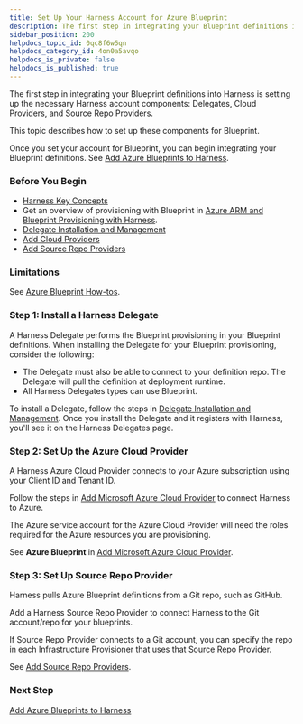```yaml
---
title: Set Up Your Harness Account for Azure Blueprint
description: The first step in integrating your Blueprint definitions into Harness is setting up the necessary Harness account components --  Delegates, Cloud Providers, and Source Repo Providers. This topic describ…
sidebar_position: 200
helpdocs_topic_id: 0qc8f6w5qn
helpdocs_category_id: 4on0a5avqo
helpdocs_is_private: false
helpdocs_is_published: true
---
```


The first step in integrating your Blueprint definitions into Harness is setting up the necessary Harness account components: Delegates, Cloud Providers, and Source Repo Providers.

This topic describes how to set up these components for Blueprint.

Once you set your account for Blueprint, you can begin integrating your Blueprint definitions. See [Add Azure Blueprints to Harness](add-azure-blueprints-to-harness.md).


### Before You Begin

* [Harness Key Concepts](https://docs.harness.io/article/4o7oqwih6h-harness-key-concepts)
* Get an overview of provisioning with Blueprint in [Azure ARM and Blueprint Provisioning with Harness](../../concepts-cd/deployment-types/azure-arm-and-blueprint-provision-with-harness.md).
* [Delegate Installation and Management](../../../firstgen-platform/account/manage-delegates/delegate-installation.md)
* [Add Cloud Providers](../../../firstgen-platform/account/manage-connectors/cloud-providers.md)
* [Add Source Repo Providers](../../../firstgen-platform/account/manage-connectors/add-source-repo-providers.md)

### Limitations

See [Azure Blueprint How-tos](azure-blueprint-how-tos.md).

### Step 1: Install a Harness Delegate

A Harness Delegate performs the Blueprint provisioning in your Blueprint definitions. When installing the Delegate for your Blueprint provisioning, consider the following:

* The Delegate must also be able to connect to your definition repo. The Delegate will pull the definition at deployment runtime.
* All Harness Delegates types can use Blueprint.

To install a Delegate, follow the steps in [Delegate Installation and Management](../../../firstgen-platform/account/manage-delegates/delegate-installation.md). Once you install the Delegate and it registers with Harness, you'll see it on the Harness Delegates page.

### Step 2: Set Up the Azure Cloud Provider

A Harness Azure Cloud Provider connects to your Azure subscription using your Client ID and Tenant ID.

Follow the steps in [Add Microsoft Azure Cloud Provider](../../../firstgen-platform/account/manage-connectors/add-microsoft-azure-cloud-provider.md) to connect Harness to Azure.

The Azure service account for the Azure Cloud Provider will need the roles required for the Azure resources you are provisioning.

See **Azure Blueprint** in [Add Microsoft Azure Cloud Provider](../../../firstgen-platform/account/manage-connectors/add-microsoft-azure-cloud-provider.md).

### Step 3: Set Up Source Repo Provider

Harness pulls Azure Blueprint definitions from a Git repo, such as GitHub.

Add a Harness Source Repo Provider to connect Harness to the Git account/repo for your blueprints.

If Source Repo Provider connects to a Git account, you can specify the repo in each Infrastructure Provisioner that uses that Source Repo Provider.

See [Add Source Repo Providers](../../../firstgen-platform/account/manage-connectors/add-source-repo-providers.md).

### Next Step

[Add Azure Blueprints to Harness](add-azure-blueprints-to-harness.md)

